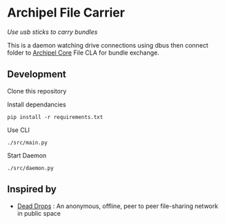 # Archipel File Carrier

*Use usb sticks to carry bundles*

This is a daemon watching drive connections using dbus then connect folder to [Archipel Core](https://github.com/EpicKiwi/archipel-core) File CLA for bundle exchange.

## Development

Clone this repository

Install dependancies

```
pip install -r requirements.txt
```

Use CLI

```
./src/main.py
```

Start Daemon

```
./src/daemon.py
```

## Inspired by

* [Dead Drops](https://deaddrops.com/) : An anonymous, offline, peer to peer file-sharing network in public space